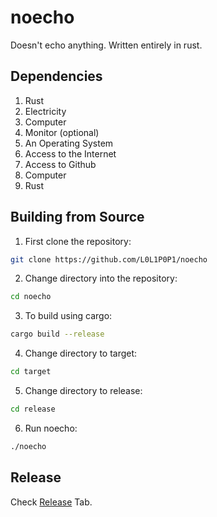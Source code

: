 # noecho
Doesn't echo anything. Written entirely in rust.

## Dependencies
1. Rust
2. Electricity
3. Computer
4. Monitor (optional)
5. An Operating System
6. Access to the Internet
7. Access to Github
8. Computer
9. Rust

## Building from Source
1. First clone the repository:
```bash
git clone https://github.com/L0L1P0P1/noecho
```

2. Change directory into the repository:
```bash
cd noecho
```

3. To build using cargo:
``` bash
cargo build --release
```
4. Change directory to target:
```bash
cd target
```

5. Change directory to release:
```bash
cd release
```

6. Run noecho:
```bash
./noecho
```

## Release 
Check [Release](https://github.com/L0L1P0P1/noecho/releases) Tab.
